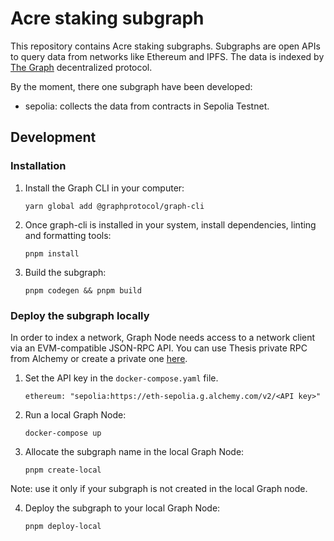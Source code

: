 # Acre staking subgraph

This repository contains Acre staking subgraphs. Subgraphs are open APIs to query data from networks like Ethereum and IPFS. The data is indexed by [The Graph](https://thegraph.com/) decentralized protocol.

By the moment, there one subgraph have been developed:

- sepolia: collects the data from contracts in Sepolia Testnet.

## Development

### Installation

1. Install the Graph CLI in your computer:

   ```
   yarn global add @graphprotocol/graph-cli
   ```

2. Once graph-cli is installed in your system, install dependencies, linting and formatting
   tools:

   ```
   pnpm install
   ```

3. Build the subgraph:

   ```
   pnpm codegen && pnpm build
   ```

### Deploy the subgraph locally

In order to index a network, Graph Node needs access to a network client via an EVM-compatible JSON-RPC API. You can use Thesis private RPC from Alchemy or create a private one [here](https://www.alchemy.com/overviews/private-rpc-endpoint).

1. Set the API key in the `docker-compose.yaml` file.

   ```
   ethereum: "sepolia:https://eth-sepolia.g.alchemy.com/v2/<API key>"
   ```

2. Run a local Graph Node:

   ```
   docker-compose up
   ```

3. Allocate the subgraph name in the local Graph Node:

   ```
   pnpm create-local
   ```

Note: use it only if your subgraph is not created in the local Graph node.

4. Deploy the subgraph to your local Graph Node:

   ```
   pnpm deploy-local
   ```

